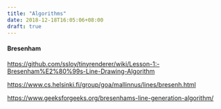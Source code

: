 ```yaml
---
title: "Algorithms"
date: 2018-12-18T16:05:06+08:00
draft: true
---
```



#### Bresenham

https://github.com/ssloy/tinyrenderer/wiki/Lesson-1:-Bresenham%E2%80%99s-Line-Drawing-Algorithm

https://www.cs.helsinki.fi/group/goa/mallinnus/lines/bresenh.html

https://www.geeksforgeeks.org/bresenhams-line-generation-algorithm/